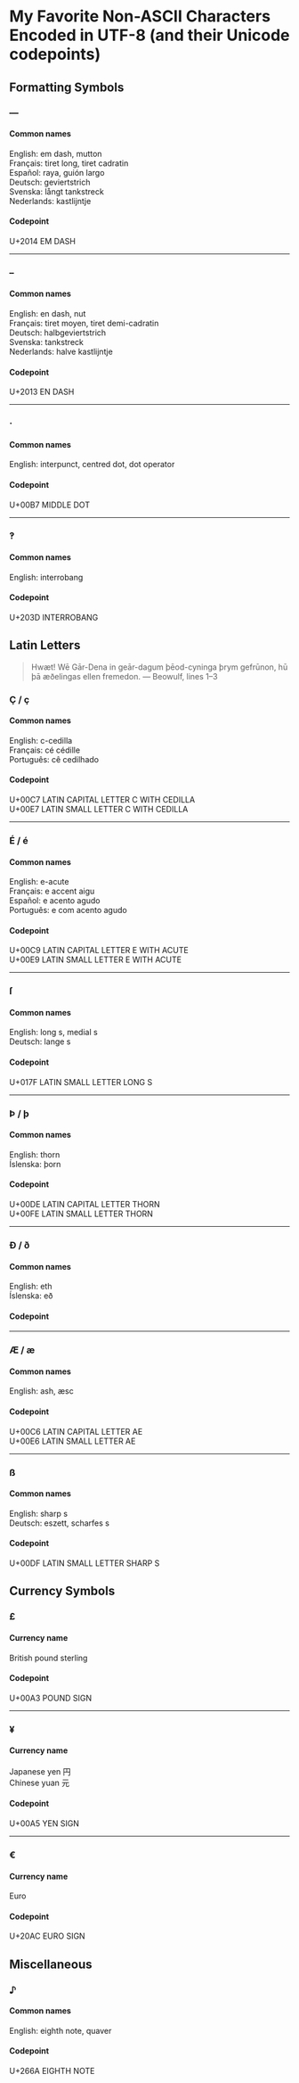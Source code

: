 My Favorite Non-ASCII Characters Encoded in UTF-8 (and their Unicode codepoints)
=================================================================================


Formatting Symbols
------------------

### —
#### Common names
English: em dash, mutton  
Français: tiret long, tiret cadratin  
Español: raya, guión largo  
Deutsch: geviertstrich  
Svenska: långt tankstreck  
Nederlands: kastlijntje  
#### Codepoint
U+2014 EM DASH  

---

### –
#### Common names
English: en dash, nut  
Français: tiret moyen, tiret demi-cadratin  
Deutsch: halbgeviertstrich  
Svenska: tankstreck  
Nederlands: halve kastlijntje  
#### Codepoint
U+2013 EN DASH  

---

### ·
#### Common names
English: interpunct, centred dot, dot operator  
#### Codepoint
U+00B7 MIDDLE DOT  

---

### ‽
#### Common names
English: interrobang  
#### Codepoint
U+203D INTERROBANG  

Latin Letters
-------------

> Hwæt! Wē Gār-Dena in geār-dagum þēod-cyninga þrym gefrūnon, hū þā æðelingas ellen fremedon. — Beowulf, lines 1–3

### Ç / ç
#### Common names
English: c-cedilla  
Français: cé cédille  
Português: cê cedilhado  
#### Codepoint
U+00C7 LATIN CAPITAL LETTER C WITH CEDILLA  
U+00E7 LATIN SMALL LETTER C WITH CEDILLA  

---

### É / é
#### Common names
English: e-acute  
Français: e accent aigu  
Español: e acento agudo  
Português: e com acento agudo  
#### Codepoint
U+00C9 LATIN CAPITAL LETTER E WITH ACUTE  
U+00E9 LATIN SMALL LETTER E WITH ACUTE  

---

### ſ
#### Common names
English: long s, medial s  
Deutsch: lange s  
#### Codepoint
U+017F LATIN SMALL LETTER LONG S  

---

### Þ / þ
#### Common names
English: thorn  
Íslenska: þorn  
#### Codepoint
U+00DE LATIN CAPITAL LETTER THORN  
U+00FE LATIN SMALL LETTER THORN  

---

### Ð / ð
#### Common names
English: eth  
Íslenska: eð  
#### Codepoint

---

### Æ / æ
#### Common names
English: ash, æsc  
#### Codepoint
U+00C6 LATIN CAPITAL LETTER AE  
U+00E6 LATIN SMALL LETTER AE  

---

### ß
#### Common names
English: sharp s  
Deutsch: eszett, scharfes s  
#### Codepoint
U+00DF LATIN SMALL LETTER SHARP S  


Currency Symbols
----------------

### £
#### Currency name
British pound sterling  
#### Codepoint
U+00A3 POUND SIGN  

---

### ¥
#### Currency name
Japanese yen 円  
Chinese yuan 元  
#### Codepoint
U+00A5 YEN SIGN  

---

### €
#### Currency name
Euro  
#### Codepoint
U+20AC EURO SIGN  


Miscellaneous
-------------

### ♪
#### Common names
English: eighth note, quaver  
#### Codepoint
U+266A EIGHTH NOTE  

